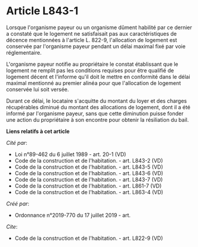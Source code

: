 # Article L843-1

Lorsque l'organisme payeur ou un organisme dûment habilité par ce dernier a constaté que le logement ne satisfaisait pas aux
caractéristiques de décence mentionnées à l'article L. 822-9, l'allocation de logement est conservée par l'organisme payeur
pendant un délai maximal fixé par voie réglementaire. 

L'organisme payeur notifie au propriétaire le constat établissant que le logement ne remplit pas les conditions requises pour
être qualifié de logement décent et l'informe qu'il doit le mettre en conformité dans le délai maximal mentionné au premier
alinéa pour que l'allocation de logement conservée lui soit versée. 

Durant ce délai, le locataire s'acquitte du montant du loyer et des charges récupérables diminué du montant des allocations
de logement, dont il a été informé par l'organisme payeur, sans que cette diminution puisse fonder une action du propriétaire
à son encontre pour obtenir la résiliation du bail.

**Liens relatifs à cet article**

_Cité par_:

  - Loi n°89-462 du 6 juillet 1989 - art. 20-1 (VD)
  - Code de la construction et de l'habitation. - art. L843-2 (VD)
  - Code de la construction et de l'habitation. - art. L843-5 (VD)
  - Code de la construction et de l'habitation. - art. L843-6 (VD)
  - Code de la construction et de l'habitation. - art. L843-7 (VD)
  - Code de la construction et de l'habitation. - art. L861-7 (VD)
  - Code de la construction et de l'habitation. - art. L863-4 (VD)

_Créé par_:

  - Ordonnance n°2019-770 du 17 juillet 2019 - art.

_Cite_:

  - Code de la construction et de l'habitation. - art. L822-9 (VD)

